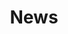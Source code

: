 ---
title: News
# News
news:
  - title: InternLM2-math-20B大模型加入测评
    date: 2024/03/12
    link: /news

  - title: InternLM2-chat-20B大模型加入测评
    date: 2024/03/12
    link: /news

  - title: InternLM2-base-20B大模型加入测评
    date: 2024/03/12
    link: /news

  - title: Qwen-72B-Chat大模型加入测评
    date: 2024/03/06
    link: /news

  - title: Qwen-72B大模型加入测评
    date: 2024/03/06
    link: /news

  - title: 学而思九章大模型加入测评
    date: 2024/02/26
    link: /news
  
  - title: 智谱GLM4大模型加入测评
    date: 2024/02/22
    link: /news
  
  - title: 讯飞星火V3.5大模型加入测评
    date: 2024/02/05
    link: /news
  
  - title: 文心一言4.0大模型加入测评
    date: 2024/02/05
    link: /news
  
  - title: MathEval大模型数学能力测评官网上线
    date: 2023/11/01
    link: /news
---